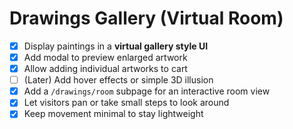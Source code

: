 # Drawings Gallery (Virtual Room)

- [x] Display paintings in a **virtual gallery style UI**
- [x] Add modal to preview enlarged artwork
- [x] Allow adding individual artworks to cart
- [ ] (Later) Add hover effects or simple 3D illusion
- [x] Add a `/drawings/room` subpage for an interactive room view
- [x] Let visitors pan or take small steps to look around
- [x] Keep movement minimal to stay lightweight
